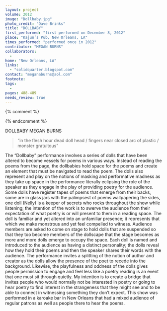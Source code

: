 ```yaml
---
layout: project
volume: 2012
image: "Dollbaby.jpg"
photo_credit: "Dave Brinks"
title: "DOLLBABY"
first_performed: "first performed on December 8, 2012"
place: "Kajun’s Pub, New Orleans, LA"
times_performed: "performed once in 2012"
contributor: "MEGAN BURNS"
collaborators: 
  - 
home: "New Orleans, LA"
links: 
  - "solidquarter.blogspot.com"
contact: "meganaburns@aol.com"
footnote: 
tags: 
  - 
pages: 488-489
needs_review: true
---
```


{% comment %} 

{% endcomment %}

 DOLLBABY 
 MEGAN BURNS 
<blockquote>“in the flesh hour dead doll head / fingers near closed arc of plastic / monster gratuitous”</blockquote>
 The “Dollbaby” performance involves a series of dolls that have been altered to become vessels for poems in various ways. Instead of reading the poems from the page, the dollbabies hold space for the poems and create an element that must be navigated to read the poem. The dolls also represent and play on the notions of masking and performative madness as they take up space in the performance literally eclipsing the role of the speaker as they engage in the play of providing poetry for the audience. Some dolls have register tapes of poems that emerge from their backs, some are in glass jars with the palimpsest of poems wallpapering the sides, one doll (Nelly) is a keeper of secrets who rocks throughout the show while listening; the intention of the work is to swerve the audience from their expectation of what poetry is or will present to them in a reading space. The doll is familiar and yet altered into an unfamiliar presence; it represents that which we make monstrous and yet feel compelled to witness.  
 Audience members are asked to come on stage to hold dolls that are suspended so that they too become members of the dollscape that the stage becomes as more and more dolls emerge to occupy the space. Each doll is named and introduced to the audience as having a distinct personality; the dolls reveal how they hold their poems and then the speaker shares their words with the audience. The performance invites a splitting of the notion of author and creator as the dolls allow the presence of the poet to recede into the background. Likewise, the playfulness and oddness of the dolls gives people permission to engage and feel less like a poetry reading is an event that one must sit through quietly.  
 My intention is to create a bridge that invites people who would normally not be interested in poetry or going to hear poetry to find interest in the strangeness that they might see and to be able to connect in witnessing something they don’t expect. This show was performed in a karoake bar in New Orleans that had a mixed audience of regular patrons as well as people there to hear the poems.  
